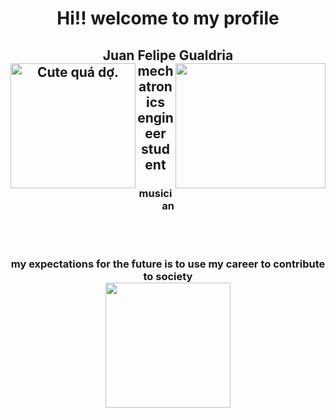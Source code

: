 <h1 align="center">  Hi!! welcome to my profile</h1>
<h2 align="center"> 
    Juan Felipe Gualdria
  <br>
    <img src="https://camo.githubusercontent.com/5cd514268406a53d7b169b87b2ab2c311a92d92e7f4a57db86345219883b8ae7/68747470733a2f2f7265732e636c6f7564696e6172792e636f6d2f706f73746564696e2f696d6167652f75706c6f61642f635f7363616c652c665f6175746f2c715f6175746f2c775f3738302f76313438373831373537342f706f73746564696e2f696d6167656e315f67756974617272612e6a7067" 
     align="left"
     alt="Cute quá dợ.";
     width="200"
     height="200"
         <br>
         <img src="https://media.istockphoto.com/photos/piano-keyboard-of-an-old-music-instrument-close-up-picture-id641307550?k=20&m=641307550&s=170667a&w=0&h=rve3jjZ9BhIy7p3jPN5JPPRiJtpgy4kmKvZKAGZ4Id0=" 
     align="right"
        width="240"
     height="200"
        <br>
    mechatronics engineer student 
<h3 align="center"> musician </h3>
    <br>
    <br>
<h3 align="center"> my expectations for the future is to use my career to contribute to society
  <br>
  <img src=""
   align="center"
       width="200"
       height="200"
       <br>
       
